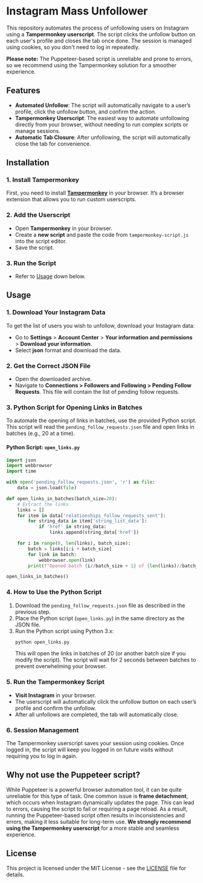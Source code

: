 # Instagram Mass Unfollower

This repository automates the process of unfollowing users on Instagram using a **Tampermonkey userscript**. The script clicks the unfollow button on each user's profile and closes the tab once done. The session is managed using cookies, so you don't need to log in repeatedly.

**Please note:** The Puppeteer-based script is unreliable and prone to errors, so we recommend using the Tampermonkey solution for a smoother experience.

## Features

- **Automated Unfollow**: The script will automatically navigate to a user’s profile, click the unfollow button, and confirm the action.
- **Tampermonkey Userscript**: The easiest way to automate unfollowing directly from your browser, without needing to run complex scripts or manage sessions.
- **Automatic Tab Closure**: After unfollowing, the script will automatically close the tab for convenience.

## Installation

### 1. Install Tampermonkey
First, you need to install **[Tampermonkey](https://www.tampermonkey.net/)** in your browser. It’s a browser extension that allows you to run custom userscripts.

### 2. Add the Userscript
- Open **Tampermonkey** in your browser.
- Create a **new script** and paste the code from `tampermonkey-script.js` into the script editor.
- Save the script.

### 3. Run the Script
- Refer to [Usage](#Usage) down below.

## Usage

### 1. Download Your Instagram Data
To get the list of users you wish to unfollow, download your Instagram data:
- Go to **Settings** > **Account Center** > **Your information and permissions** > **Download your information**.
- Select **json** format and download the data.

### 2. Get the Correct JSON File
- Open the downloaded archive.
- Navigate to **Connections > Followers and Following > Pending Follow Requests**. This file will contain the list of pending follow requests.

### 3. Python Script for Opening Links in Batches
To automate the opening of links in batches, use the provided Python script. This script will read the `pending_follow_requests.json` file and open links in batches (e.g., 20 at a time).

#### Python Script: `open_links.py`

```python
import json
import webbrowser
import time

with open('pending_follow_requests.json', 'r') as file:
    data = json.load(file)

def open_links_in_batches(batch_size=20):
    # Extract the links
    links = []
    for item in data['relationships_follow_requests_sent']:
        for string_data in item['string_list_data']:
            if 'href' in string_data:
                links.append(string_data['href'])

    for i in range(0, len(links), batch_size):
        batch = links[i:i + batch_size]
        for link in batch:
            webbrowser.open(link)
        print(f"Opened batch {i//batch_size + 1} of {len(links)//batch_size + 1}")

open_links_in_batches()
```

### 4. How to Use the Python Script
1. Download the `pending_follow_requests.json` file as described in the previous step.
2. Place the Python script (`open_links.py`) in the same directory as the JSON file.
3. Run the Python script using Python 3.x:
   ```bash
   python open_links.py
   ```
   This will open the links in batches of 20 (or another batch size if you modify the script). The script will wait for 2 seconds between batches to prevent overwhelming your browser.

### 5. Run the Tampermonkey Script
- **Visit Instagram** in your browser.
- The userscript will automatically click the unfollow button on each user’s profile and confirm the unfollow.
- After all unfollows are completed, the tab will automatically close.

### 6. Session Management
The Tampermonkey userscript saves your session using cookies. Once logged in, the script will keep you logged in on future visits without requiring you to log in again.

## Why not use the Puppeteer script?

While Puppeteer is a powerful browser automation tool, it can be quite unreliable for this type of task. One common issue is **frame detachment**, which occurs when Instagram dynamically updates the page. This can lead to errors, causing the script to fail or requiring a page reload. As a result, running the Puppeteer-based script often results in inconsistencies and errors, making it less suitable for long-term use. **We strongly recommend using the Tampermonkey userscript** for a more stable and seamless experience.

## License

This project is licensed under the MIT License - see the [LICENSE](LICENSE) file for details.
